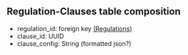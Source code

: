 ## Regulation-Clauses table composition
- regulation_id: foreign key [(Regulations)](../database_table_composition/regulations-table.md)
- clause_id: UUID
- clause_config: String (formatted json?)